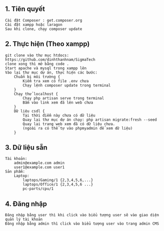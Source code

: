 ## 1. Tiên quyết
    Cài đặt Composer : get.composer.org
    Cài đặt xampp hoặc laragon
    Sau khi clone, chạy composer update
## 2. Thực hiện (Theo xampp)
    git clone vào thư mục htdocs: https://github.com/dinhthanhnam/SigmaTech
    clone xong thì mở bằng code .
    Start apache và mysql trong xampp lên
    Vào lại thư mục dự án, thực hiện các bước:
        Chuẩn bị môi trường {
            Kiểm tra xem có file .env chưa
            Chạy lệnh composer update trong terminal 
        }
        Chạy thử localhost {
            Chạy php artisan serve trong terminal
            Bấm vào link xem đã lên web chưa
        }
        Dữ liệu csdl {
            Tại thời điểm này chưa có dữ liệu
            Quay lại thư mục dự án chạy: php artisan migrate:fresh --seed
            Quay lại trang web xem đã có dữ liệu chưa.
            (ngoài ra có thể tự vào phpmyadmin để xem dữ liệu)
        }
        
## 3. Dữ liệu sẵn
    Tài khoản: 
        admin@example.com admin
        user1@example.com user1
    Sản phẩm:
        Laptop:
            laptops/Gaming/1 {2,3,4,5,6,...}
            laptops/Office/1 {2,3,4,5,6 ...}
            pc-parts/cpu/1
## 4. Đăng nhập
    Đăng nhập bằng user thì khi click vào biểu tượng user sẽ vào giao diện quản lý tài khoản
    Đăng nhập bằng admin thì click vào biểu tượng user vào trang admin CMS
